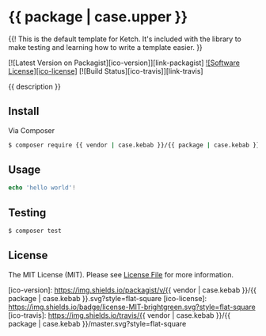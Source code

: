 # {{ package | case.upper }}
{{!
    This is the default template for Ketch.  It's included with the library
    to make testing and learning how to write a template easier.
}}

[![Latest Version on Packagist][ico-version]][link-packagist]
[![Software License][ico-license]](LICENSE.md)
[![Build Status][ico-travis]][link-travis]

{{ description }}

## Install

Via Composer

``` bash
$ composer require {{ vendor | case.kebab }}/{{ package | case.kebab }}
```

## Usage

``` php
echo 'hello world'!
```

## Testing

``` bash
$ composer test
```

## License

The MIT License (MIT). Please see [License File](LICENSE.md) for more information.

[ico-version]: https://img.shields.io/packagist/v/{{ vendor | case.kebab }}/{{ package | case.kebab }}.svg?style=flat-square
[ico-license]: https://img.shields.io/badge/license-MIT-brightgreen.svg?style=flat-square
[ico-travis]: https://img.shields.io/travis/{{ vendor | case.kebab }}/{{ package | case.kebab }}/master.svg?style=flat-square
